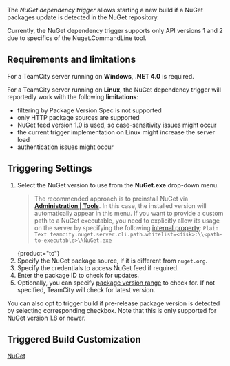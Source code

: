 [//]: # (title: NuGet Dependency Trigger)
[//]: # (auxiliary-id: NuGet Dependency Trigger)

The _NuGet dependency trigger_ allows starting a new build if a NuGet packages update is detected in the NuGet repository.

<note>

Currently, the NuGet dependency trigger supports only API versions 1 and 2 due to specifics of the Nuget.CommandLine tool.

</note>

## Requirements and limitations

For a TeamCity server running on __Windows__, __.NET 4.0__ is required.

For a TeamCity server running on __Linux__, the NuGet dependency trigger will reportedly work with the following __limitations__:
* filtering by Package Version Spec is not supported
* only HTTP package sources are supported
* NuGet feed version 1.0 is used, so case-sensitivity issues might occur
* the current trigger implementation on Linux might increase the server load
* authentication issues might occur

<anchor name="Configuring+NuGet+Dependency+Trigger"/>

## Triggering Settings

1. Select the NuGet version to use from the __NuGet.exe__ drop-down menu.
   >The recommended approach is to preinstall NuGet via __[Administration | Tools](nuget.md#Installing+NuGet+to+TeamCity+agents)__. In this case, the installed version will automatically appear in this menu. If you want to provide a custom path to a NuGet executable, you need to explicitly allow its usage on the server by specifying the following [internal property](configuring-teamcity-server-startup-properties.md#TeamCity+internal+properties):
       ```Plain Text
       teamcity.nuget.server.cli.path.whitelist=<disk>:\\<path-to-executable>\\NuGet.exe
       ```
   > 
   {product="tc"}
2. Specify the NuGet package source, if it is different from `nuget.org`.
3. Specify the credentials to access NuGet feed if required.
4. Enter the package ID to check for updates.
5. Optionally, you can specify [package version range](https://docs.microsoft.com/en-us/nuget/reference/package-versioning#version-ranges-and-wildcards) to check for. If not specified, TeamCity will check for latest version.

You can also opt to trigger build if pre-release package version is detected by selecting corresponding checkbox. Note that this is only supported for NuGet version 1.8 or newer.

## Triggered Build Customization

<include src="configuring-vcs-triggers.md" include-id="triggered-build-customization"/>

 <seealso>
        <category ref="admin-guide">
            <a href="nuget.md">NuGet</a>
        </category>
</seealso>

